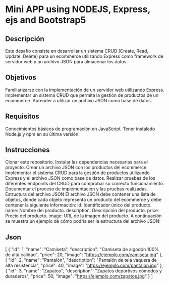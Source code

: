 # Mini APP using NODEJS, Express, ejs and Bootstrap5

## Descripción
Este desafío consiste en desarrollar un sistema CRUD (Create, Read, Update, Delete) para un ecommerce utilizando Express como framework de servidor web y un archivo JSON para almacenar los datos.

## Objetivos
Familiarizarse con la implementación de un servidor web utilizando Express.
Implementar un sistema CRUD que permita la gestión de productos de un ecommerce.
Aprender a utilizar un archivo JSON como base de datos.

## Requisitos
Conocimientos básicos de programación en JavaScript.
Tener instalado Node.js y npm en su última versión.

## Instrucciones
Clonar este repositorio.
Instalar las dependencias necesarias para el proyecto.
Crear un archivo JSON con los productos del ecommerce.
Implementar el sistema CRUD para la gestión de productos utilizando Express y el archivo JSON como base de datos.
Realizar pruebas de los diferentes endpoints del CRUD para comprobar su correcto funcionamiento.
Documentar el proceso de implementación y las pruebas realizadas.
Estructura del archivo JSON
El archivo JSON debe contener una lista de objetos, donde cada objeto representa un producto del ecommerce y debe contener la siguiente información:
id: Identificador único del producto.
name: Nombre del producto.
description: Descripción del producto.
price: Precio del producto.
image: URL de la imagen del producto.
A continuación se muestra un ejemplo de cómo podría ser la estructura del archivo JSON:

## Json

[ { "id": 1, "name": "Camiseta", "description": "Camiseta de algodón 100% de alta calidad", "price": 20, "image": "https://ejemplo.com/camiseta.jpg" }, { "id": 2, "name": "Pantalón", "description": "Pantalón de tela vaquera de alta resistencia", "price": 40, "image": "https://ejemplo.com/pantalon.jpg" }, { "id": 3, "name": "Zapatos", "description": "Zapatos deportivos cómodos y duraderos", "price": 50, "image": "https://ejemplo.com/zapatos.jpg" } ] 


